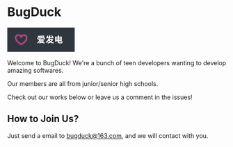# BugDuck

[![Funding](./funding.svg)](https://afdian.net/a/newcar)

Welcome to BugDuck! We're a bunch of teen developers wanting to develop amazing softwares.

Our members are all from junior/senior high schools.

Check out our works below or leave us a comment in the issues!

## How to Join Us?

Just send a email to bugduck@163.com, and we will contact with you.
